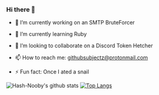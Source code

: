 ### Hi there 👋

- 🔭 I’m currently working on an SMTP BruteForcer

- 🌱 I’m currently learning Ruby

- 👯 I’m looking to collaborate on a Discord Token Hetcher

- 📫 How to reach me: githubsubjectz@protonmail.com

- ⚡ Fun fact: Once I ated a snail

![Hash-Nooby's github stats](https://github-readme-stats.vercel.app/api?username=Hash-Nooby&show_icons=true&theme=dracula) [![Top Langs](https://github-readme-stats.vercel.app/api/top-langs/?username=Hash-Nooby&layout=compact&theme=dracula)](https://github.com/Hash-Nooby/github-readme-stats) 
